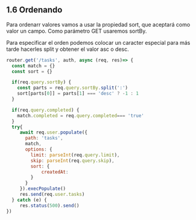 ## 1.6 Ordenando

Para ordenarr valores vamos a usar la propiedad sort, que aceptará como
valor un campo. Como parámetro GET usaremos sortBy.

Para especificar el orden podemos colocar un caracter especial para más
tarde hacerles split y obtener el valor asc o desc.

``` javascript
router.get('/tasks', auth, async (req, res)=> {
  const match = {}
  const sort = {}

  if(req.query.sortBy) {
    const parts = req.query.sortBy.split(':')
    sort[parts[0]] = parts[1] === 'desc' ? -1 : 1
  }

  if(req.query.completed) {
    match.completed = req.query.completed=== 'true'
  }
  try{
     await req.user.populate({
       path: 'tasks',
       match,
       options: {
         limit: parseInt(req.query.limit),
         skip: parseInt(req.query.skip),
         sort: {
             createdAt: 
         }
       }
     }).execPopulate()
     res.send(req.user.tasks)
  } catch (e) {
     res.status(500).send()
})
```

